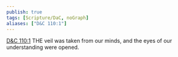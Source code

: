 ```yaml
---
publish: true
tags: [Scripture/DaC, noGraph]
aliases: ["D&C 110:1"]
---
```

[D&C 110:1](https://churchofjesuschrist.org/study/scriptures/dc-testament/dc/110?lang=eng&id=p1#p1) THE veil was taken from our minds, and the eyes of our understanding were opened.
